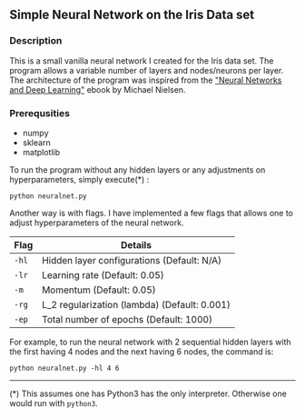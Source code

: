 ## Simple Neural Network on the Iris Data set

### Description
This is a small vanilla neural network I created for the Iris data set.
The program allows a variable number of layers and nodes/neurons per layer.
The architecture of the program was inspired from the ["Neural Networks and Deep
Learning"](http://neuralnetworksanddeeplearning.com/about.html) ebook by Michael Nielsen. 

### Prerequsities
- numpy
- sklearn
- matplotlib

To run the program without any hidden layers or any adjustments on hyperparameters, simply execute(*) :

`python neuralnet.py`



Another way is with flags. I have implemented a few flags that allows one to adjust
hyperparameters of the neural network.

| Flag | Details |
|------|---------|
|`-hl` | Hidden layer configurations (Default: N/A)|
|`-lr` | Learning rate (Default: 0.05)|
|`-m` | Momentum (Default: 0.05)|
|`-rg` | L_2 regularization (lambda) (Default: 0.001)|
|`-ep` | Total number of epochs (Default: 1000)|

For example, to run the neural network with 2 sequential hidden layers with the
first having 4 nodes and the next having 6 nodes, the command is:

`python neuralnet.py -hl 4 6`


-------
(*) This assumes one has Python3 has the only interpreter. Otherwise one would run with `python3`.
